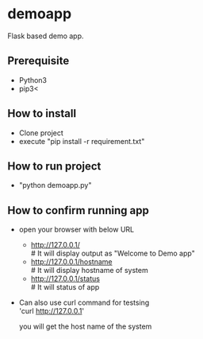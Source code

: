 # demoapp
Flask based demo app.

## Prerequisite
 - Python3
 - pip3<

## How to install
- Clone project 
- execute "pip install -r requirement.txt"

## How to run project 
- "python demoapp.py"

## How to confirm running app
- open your browser with below URL <br />
    - http://127.0.0.1/           <br /># It will display output as "Welcome to Demo app" <br />
    - http://127.0.0.1/hostname   <br /># It will display hostname of system <br />
    - http://127.0.0.1/status     <br /># It will status of app <br />

- Can also use curl command for testsing<br />
  'curl http://127.0.0.1'

    you will get the host name of the system 
       
       
